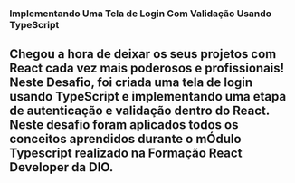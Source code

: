 ### Implementando Uma Tela de Login Com Validação Usando TypeScript

## Chegou a hora de deixar os seus projetos com React cada vez mais poderosos e profissionais! Neste Desafio, foi criada uma tela de login usando TypeScript e implementando uma etapa de autenticação e validação dentro do React. Neste desafio foram aplicados todos os conceitos aprendidos durante o mÓdulo Typescript realizado na Formação React Developer da DIO.